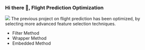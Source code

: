 ### Hi there 👋, Flight Prediction Optimization
![](https://encrypted-tbn0.gstatic.com/images?q=tbn:ANd9GcTqDZNbC0GF3ZPQGxOPJEQDwLTVMbAgnLXx9Q&usqp=CAU)
The previous project on flight prediction has been optimized, by selecting more advanced feature selection techniques.

- Filter Method
- Wrapper Method
- Embedded Method




